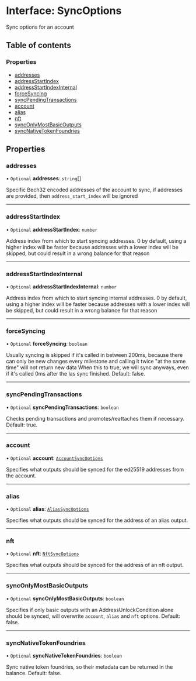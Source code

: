# Interface: SyncOptions

Sync options for an account

## Table of contents

### Properties

- [addresses](SyncOptions.md#addresses)
- [addressStartIndex](SyncOptions.md#addressstartindex)
- [addressStartIndexInternal](SyncOptions.md#addressstartindexinternal)
- [forceSyncing](SyncOptions.md#forcesyncing)
- [syncPendingTransactions](SyncOptions.md#syncpendingtransactions)
- [account](SyncOptions.md#account)
- [alias](SyncOptions.md#alias)
- [nft](SyncOptions.md#nft)
- [syncOnlyMostBasicOutputs](SyncOptions.md#synconlymostbasicoutputs)
- [syncNativeTokenFoundries](SyncOptions.md#syncnativetokenfoundries)

## Properties

### addresses

• `Optional` **addresses**: `string`[]

Specific Bech32 encoded addresses of the account to sync, if addresses are provided,
then `address_start_index` will be ignored

---

### addressStartIndex

• `Optional` **addressStartIndex**: `number`

Address index from which to start syncing addresses. 0 by default, using a higher index will be faster because
addresses with a lower index will be skipped, but could result in a wrong balance for that reason

---

### addressStartIndexInternal

• `Optional` **addressStartIndexInternal**: `number`

Address index from which to start syncing internal addresses. 0 by default, using a higher index will be faster
because addresses with a lower index will be skipped, but could result in a wrong balance for that reason

---

### forceSyncing

• `Optional` **forceSyncing**: `boolean`

Usually syncing is skipped if it's called in between 200ms, because there can only be new changes every
milestone and calling it twice "at the same time" will not return new data
When this to true, we will sync anyways, even if it's called 0ms after the las sync finished. Default: false.

---

### syncPendingTransactions

• `Optional` **syncPendingTransactions**: `boolean`

Checks pending transactions and promotes/reattaches them if necessary. Default: true.

---

### account

• `Optional` **account**: [`AccountSyncOptions`](AccountSyncOptions.md)

Specifies what outputs should be synced for the ed25519 addresses from the account.

---

### alias

• `Optional` **alias**: [`AliasSyncOptions`](AliasSyncOptions.md)

Specifies what outputs should be synced for the address of an alias output.

---

### nft

• `Optional` **nft**: [`NftSyncOptions`](NftSyncOptions.md)

Specifies what outputs should be synced for the address of an nft output.

---

### syncOnlyMostBasicOutputs

• `Optional` **syncOnlyMostBasicOutputs**: `boolean`

Specifies if only basic outputs with an AddressUnlockCondition alone should be synced, will overwrite `account`, `alias` and `nft` options. Default: false.

---

### syncNativeTokenFoundries

• `Optional` **syncNativeTokenFoundries**: `boolean`

Sync native token foundries, so their metadata can be returned in the balance. Default: false.
